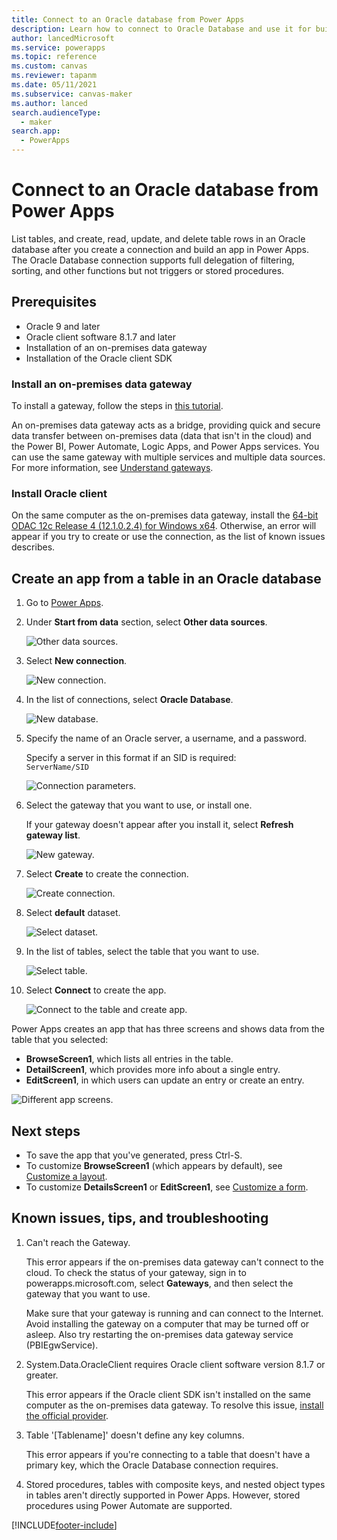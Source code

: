 ```yaml
---
title: Connect to an Oracle database from Power Apps
description: Learn how to connect to Oracle Database and use it for building apps in Power Apps.
author: lancedMicrosoft
ms.service: powerapps
ms.topic: reference
ms.custom: canvas
ms.reviewer: tapanm
ms.date: 05/11/2021
ms.subservice: canvas-maker
ms.author: lanced
search.audienceType: 
  - maker
search.app: 
  - PowerApps
---
```

# Connect to an Oracle database from Power Apps

List tables, and create, read, update, and delete table rows in an Oracle database after you create a connection and build an app in Power Apps. The Oracle Database connection supports full delegation of filtering, sorting, and other functions but not triggers or stored procedures.

## Prerequisites
* Oracle 9 and later
* Oracle client software 8.1.7 and later
* Installation of an on-premises data gateway
* Installation of the Oracle client SDK

### Install an on-premises data gateway
To install a gateway, follow the steps in [this tutorial](../gateway-management.md).

An on-premises data gateway acts as a bridge, providing quick and secure data transfer between on-premises data (data that isn't in the cloud) and the Power BI, Power Automate, Logic Apps, and Power Apps services. You can use the same gateway with multiple services and multiple data sources. For more information, see [Understand gateways](../gateway-reference.md).

### Install Oracle client
On the same computer as the on-premises data gateway, install the [64-bit ODAC 12c Release 4 (12.1.0.2.4) for Windows x64](https://www.oracle.com/technetwork/database/windows/downloads/index-090165.html). Otherwise, an error will appear if you try to create or use the connection, as the list of known issues describes.

## Create an app from a table in an Oracle database

1. Go to [Power Apps](https://make.powerapps.com).

1. Under **Start from data** section, select **Other data sources**.

    ![Other data sources.](./media/connection-oracledb/other-data-sources.png "Other data sources")

1. Select **New connection**.

   ![New connection.](./media/connection-oracledb/new-connection.png "New connection")

1. In the list of connections, select **Oracle Database**.

   ![New database.](./media/connection-oracledb/oracle-db.png)

1. Specify the name of an Oracle server, a username, and a password.

    Specify a server in this format if an SID is required: <br> `ServerName/SID`

   ![Connection parameters.](./media/connection-oracledb/connection-params.png "Connection parameters")

1. Select the gateway that you want to use, or install one.

    If your gateway doesn't appear after you install it, select **Refresh gateway list**.

   ![New gateway.](./media/connection-oracledb/choose-gateway.png "New gateway")

1. Select **Create** to create the connection.

   ![Create connection.](./media/connection-oracledb/create-button.png "Create connection")

1. Select **default** dataset.

   ![Select dataset.](./media/connection-oracledb/choose-dataset.png "Select dataset")

1. In the list of tables, select the table that you want to use.

   ![Select table.](./media/connection-oracledb/choose-table.png "Select table")

1. Select **Connect** to create the app.
    
    ![Connect to the table and create app.](./media/connection-oracledb/connect-button.png "Connect to the table and create app")

Power Apps creates an app that has three screens and shows data from the table that you selected:

* **BrowseScreen1**, which lists all entries in the table.
* **DetailScreen1**, which provides more info about a single entry.
* **EditScreen1**, in which users can update an entry or create an entry.

![Different app screens.](./media/connection-oracledb/afd-app.png "Different app screens")

## Next steps

* To save the app that you've generated, press Ctrl-S.
* To customize **BrowseScreen1** (which appears by default), see [Customize a layout](../customize-layout-sharepoint.md).
* To customize **DetailsScreen1** or **EditScreen1**, see [Customize a form](../customize-forms-sharepoint.md).

## Known issues, tips, and troubleshooting

1. Can't reach the Gateway.
   
    This error appears if the on-premises data gateway can't connect to the cloud. To check the status of your gateway, sign in to powerapps.microsoft.com, select **Gateways**, and then select the gateway that you want to use.
   
    Make sure that your gateway is running and can connect to the Internet. Avoid installing the gateway on a computer that may be turned off or asleep. Also try restarting the on-premises data gateway service (PBIEgwService).

1. System.Data.OracleClient requires Oracle client software version 8.1.7 or greater.
   
    This error appears if the Oracle client SDK isn't installed on the same computer as the on-premises data gateway. To resolve this issue, [install the official provider](/power-bi/connect-data/desktop-connect-oracle-database).

3. Table '[Tablename]' doesn't define any key columns.
   
    This error appears if you're connecting to a table that doesn't have a primary key, which the Oracle Database connection requires.

4. Stored procedures, tables with composite keys, and nested object types in tables aren't directly supported in Power Apps. However, stored procedures using Power Automate are supported.


[!INCLUDE[footer-include](../../../includes/footer-banner.md)]